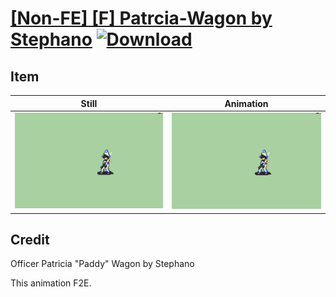 # [\[Non-FE\] \[F\] Patrcia-Wagon by Stephano](./) [![Download](https://img.shields.io/badge/Download--red?style=social&logo=github)](https://minhaskamal.github.io/DownGit/#/home?url=https://github.com/Klokinator/FE-Repo/tree/main/Battle%20Animations%2FBards%2C%20Dancers%2C%20Suppliers%2C%20Misc%2F%5BNon-FE%5D%20%5BF%5D%20Patrcia-Wagon%20by%20Stephano%2F8.%20Item%20(Blaster))

## Item

| Still | Animation |
| :---: | :-------: |
| ![Item still](./Item_000.png) | ![Item](./Item.gif) |

## Credit

Officer Patricia "Paddy" Wagon by Stephano

This animation F2E.

